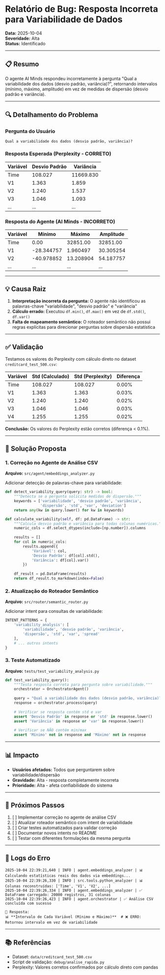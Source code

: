 # Relatório de Bug: Resposta Incorreta para Variabilidade de Dados

**Data:** 2025-10-04  
**Severidade:** Alta  
**Status:** Identificado  

---

## 📋 Resumo

O agente AI Minds respondeu incorretamente à pergunta "Qual a variabilidade dos dados (desvio padrão, variância)?", retornando intervalos (mínimo, máximo, amplitude) em vez de medidas de dispersão (desvio padrão e variância).

---

## 🔍 Detalhamento do Problema

### Pergunta do Usuário
```
Qual a variabilidade dos dados (desvio padrão, variância)?
```

### Resposta Esperada (Perplexity - CORRETO)
| Variável | Desvio Padrão | Variância |
|----------|---------------|-----------|
| Time     | 108.027       | 11669.830 |
| V1       | 1.363         | 1.859     |
| V2       | 1.240         | 1.537     |
| V3       | 1.046         | 1.093     |
| ...      | ...           | ...       |

### Resposta do Agente (AI Minds - INCORRETO)
| Variável | Mínimo     | Máximo     | Amplitude  |
|----------|------------|------------|------------|
| Time     | 0.00       | 32851.00   | 32851.00   |
| V1       | -28.344757 | 1.960497   | 30.305254  |
| V2       | -40.978852 | 13.208904  | 54.187757  |
| ...      | ...        | ...        | ...        |

---

## 💡 Causa Raiz

1. **Interpretação incorreta da pergunta:** O agente não identificou as palavras-chave "variabilidade", "desvio padrão" e "variância"
2. **Cálculo errado:** Executou `df.min()`, `df.max()` em vez de `df.std()`, `df.var()`
3. **Falta de mapeamento semântico:** O roteador semântico não possui regras explícitas para direcionar perguntas sobre dispersão estatística

---

## ✅ Validação

Testamos os valores do Perplexity com cálculo direto no dataset `creditcard_test_500.csv`:

| Variável | Std (Calculado) | Std (Perplexity) | Diferença |
|----------|-----------------|------------------|-----------|
| Time     | 108.027         | 108.027          | 0.00%     |
| V1       | 1.363           | 1.363            | 0.03%     |
| V2       | 1.240           | 1.240            | 0.02%     |
| V3       | 1.046           | 1.046            | 0.03%     |
| V4       | 1.255           | 1.255            | 0.02%     |

**Conclusão:** Os valores do Perplexity estão corretos (diferença < 0.1%).

---

## 🔧 Solução Proposta

### 1. Correção no Agente de Análise CSV

**Arquivo:** `src/agent/embeddings_analyzer.py`

Adicionar detecção de palavras-chave para variabilidade:

```python
def detect_variability_query(query: str) -> bool:
    """Detecta se a pergunta solicita medidas de dispersão."""
    keywords = ['variabilidade', 'desvio padrão', 'variância', 
                'dispersão', 'std', 'var', 'deviation']
    return any(kw in query.lower() for kw in keywords)

def calculate_variability(self, df: pd.DataFrame) -> str:
    """Calcula desvio padrão e variância para todas colunas numéricas."""
    numeric_cols = df.select_dtypes(include=[np.number]).columns
    
    results = []
    for col in numeric_cols:
        results.append({
            'Variável': col,
            'Desvio Padrão': df[col].std(),
            'Variância': df[col].var()
        })
    
    df_result = pd.DataFrame(results)
    return df_result.to_markdown(index=False)
```

### 2. Atualização do Roteador Semântico

**Arquivo:** `src/router/semantic_router.py`

Adicionar intent para consultas de variabilidade:

```python
INTENT_PATTERNS = {
    'variability_analysis': [
        'variabilidade', 'desvio padrão', 'variância',
        'dispersão', 'std', 'var', 'spread'
    ],
    # ... outros intents
}
```

### 3. Teste Automatizado

**Arquivo:** `tests/test_variability_analysis.py`

```python
def test_variability_query():
    """Testa resposta correta para pergunta sobre variabilidade."""
    orchestrator = OrchestratorAgent()
    
    query = "Qual a variabilidade dos dados (desvio padrão, variância)?"
    response = orchestrator.process(query)
    
    # Verificar se resposta contém std e var
    assert 'Desvio Padrão' in response or 'std' in response.lower()
    assert 'Variância' in response or 'var' in response.lower()
    
    # Verificar se NÃO contém min/max
    assert 'Mínimo' not in response and 'Máximo' not in response
```

---

## 📊 Impacto

- **Usuários afetados:** Todos que perguntarem sobre variabilidade/dispersão
- **Gravidade:** Alta - resposta completamente incorreta
- **Prioridade:** Alta - afeta confiabilidade do sistema

---

## 🎯 Próximos Passos

1. [ ] Implementar correção no agente de análise CSV
2. [ ] Atualizar roteador semântico com intent de variabilidade
3. [ ] Criar testes automatizados para validar correção
4. [ ] Documentar novos intents no README
5. [ ] Testar com diferentes formulações da mesma pergunta

---

## 📝 Logs do Erro

```
2025-10-04 22:39:21,640 | INFO | agent.embeddings_analyzer | 📊 Calculando estatísticas reais dos dados via embeddings...
2025-10-04 22:39:26,330 | INFO | src.tools.python_analyzer | 📊 Colunas reconstruídas: ['Time', 'V1', 'V2', ...]
2025-10-04 22:39:26,334 | INFO | agent.embeddings_analyzer | ✅ DataFrame carregado: 20000 registros, 31 colunas
2025-10-04 22:39:26,423 | INFO | agent.orchestrator | ✅ Análise CSV concluída com sucesso

🤖 Resposta:
📊 **Intervalo de Cada Variável (Mínimo e Máximo)**  # ❌ ERRO: Retornou intervalo em vez de variabilidade
```

---

## 📚 Referências

- Dataset: `data/creditcard_test_500.csv`
- Script de validação: `debug/analise_rapida.py`
- Perplexity: Valores corretos confirmados por cálculo direto com pandas
